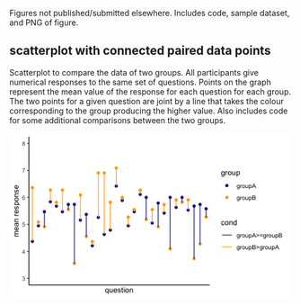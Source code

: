 Figures not published/submitted elsewhere. Includes code, sample dataset, and PNG of figure. 

## scatterplot with connected paired data points

Scatterplot to compare the data of two groups. All participants give numerical responses to the same set of questions. Points on the graph represent the mean value of the response for each question for each group. The two points for a given question are joint by a line that takes the colour corresponding to the group producing the higher value. Also includes code for some additional comparisons between the two groups.

<p align="left">
<img src="scatterplot_connectedpair/scatterplot1.png" width="500" alt="scatterplot with connected paired data points">
</p>

